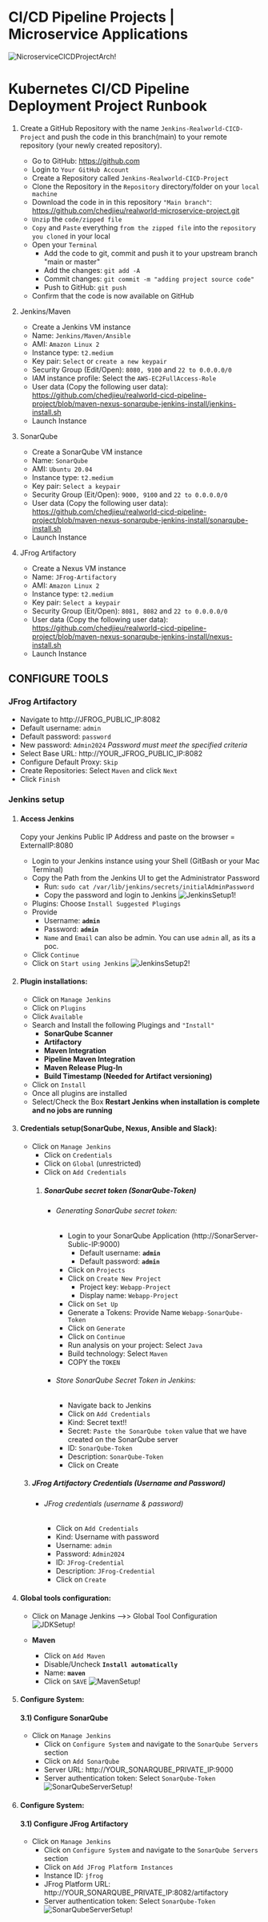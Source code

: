 # CI/CD Pipeline Projects | Microservice Applications

![NicroserviceCICDProjectArch!](https://lucid.app/publicSegments/view/adb92915-5e28-4871-acf3-0f3a585387f7/image.png) 

# Kubernetes CI/CD Pipeline Deployment Project Runbook
1) Create a GitHub Repository with the name `Jenkins-Realworld-CICD-Project` and push the code in this branch(main) to 
    your remote repository (your newly created repository). 
    - Go to GitHub: https://github.com
    - Login to `Your GitHub Account`
    - Create a Repository called `Jenkins-Realworld-CICD-Project`
    - Clone the Repository in the `Repository` directory/folder on your `local machine`
    - Download the code in in this repository `"Main branch"`: https://github.com/chedjieu/realworld-microservice-project.git
    - `Unzip` the `code/zipped file`
    - `Copy` and `Paste` everything `from the zipped file` into the `repository you cloned` in your local
    - Open your `Terminal`
        - Add the code to git, commit and push it to your upstream branch "main or master"
        - Add the changes: `git add -A`
        - Commit changes: `git commit -m "adding project source code"`
        - Push to GitHub: `git push`
    - Confirm that the code is now available on GitHub

3) Jenkins/Maven
    - Create a Jenkins VM instance 
    - Name: `Jenkins/Maven/Ansible`
    - AMI: `Amazon Linux 2`
    - Instance type: `t2.medium`
    - Key pair: `Select` or `create a new keypair`
    - Security Group (Edit/Open): `8080, 9100` and `22 to 0.0.0.0/0`
    - IAM instance profile: Select the `AWS-EC2FullAccess-Role`
    - User data (Copy the following user data): https://github.com/chedjieu/realworld-cicd-pipeline-project/blob/maven-nexus-sonarqube-jenkins-install/jenkins-install.sh
    - Launch Instance

4) SonarQube
    - Create a SonarQube VM instance 
    - Name: `SonarQube`
    - AMI: `Ubuntu 20.04`
    - Instance type: `t2.medium`
    - Key pair: `Select a keypair`
    - Security Group (Eit/Open): `9000, 9100` and `22 to 0.0.0.0/0`
    - User data (Copy the following user data): https://github.com/chedjieu/realworld-cicd-pipeline-project/blob/maven-nexus-sonarqube-jenkins-install/sonarqube-install.sh
    - Launch Instance

5) JFrog Artifactory
    - Create a Nexus VM instance 
    - Name: `JFrog-Artifactory`
    - AMI: `Amazon Linux 2`
    - Instance type: `t2.medium`
    - Key pair: `Select a keypair`
    - Security Group (Eit/Open): `8081, 8082` and `22 to 0.0.0.0/0`
    - User data (Copy the following user data): https://github.com/chedjieu/realworld-cicd-pipeline-project/blob/maven-nexus-sonarqube-jenkins-install/nexus-install.sh
    - Launch Instance



## CONFIGURE TOOLS
### JFrog Artifactory
  - Navigate to http://JFROG_PUBLIC_IP:8082
  - Default username: `admin`
  - Default password: `password`
  - New password: `Admin2024`  *Password must meet the specified criteria*
  - Select Base URL: http://YOUR_JFROG_PUBLIC_IP:8082
  - Configure Default Proxy: `Skip`
  - Create Repositories: Select `Maven` and click `Next`
  - Click `Finish`

### Jenkins setup
1) #### Access Jenkins
    Copy your Jenkins Public IP Address and paste on the browser = ExternalIP:8080
    - Login to your Jenkins instance using your Shell (GitBash or your Mac Terminal)
    - Copy the Path from the Jenkins UI to get the Administrator Password
        - Run: `sudo cat /var/lib/jenkins/secrets/initialAdminPassword`
        - Copy the password and login to Jenkins
    ![JenkinsSetup1!](https://github.com/chedjieu/realworld-cicd-pipeline-project/raw/zdocs/images/jenkins-signup.png) 
    - Plugins: Choose `Install Suggested Plugings` 
    - Provide 
        - Username: **`admin`**
        - Password: **`admin`**
        - `Name` and `Email` can also be admin. You can use `admin` all, as its a poc.
    - Click `Continue`
    - Click on `Start using Jenkins`
    ![JenkinsSetup2!](https://github.com/chedjieu/realworld-cicd-pipeline-project/raw/zdocs/images/Screen%20Shot%202023-04-24%20at%208.49.43%20AM.png) 

2)  #### Plugin installations:
    - Click on `Manage Jenkins`
    - Click on `Plugins`
    - Click `Available`
    - Search and Install the following Plugings and `"Install"`
        - **SonarQube Scanner**
        - **Artifactory**
        - **Maven Integration**
        - **Pipeline Maven Integration**
        - **Maven Release Plug-In**
        - **Build Timestamp (Needed for Artifact versioning)**
    - Click on `Install`
    - Once all plugins are installed
    - Select/Check the Box **Restart Jenkins when installation is complete and no jobs are running**

4)  #### Credentials setup(SonarQube, Nexus, Ansible and Slack):
    - Click on `Manage Jenkins` 
      - Click on `Credentials` 
      - Click on `Global` (unrestricted)
      - Click on `Add Credentials`
      1)  ##### SonarQube secret token (SonarQube-Token)
          - ###### Generating SonarQube secret token:
              - Login to your SonarQube Application (http://SonarServer-Sublic-IP:9000)
                - Default username: **`admin`** 
                - Default password: **`admin`**
              - Click on `Projects`
              - Click on `Create New Project`
                - Project key: `Webapp-Project`
                - Display name: `Webapp-Project`
              - Click on `Set Up`
              - Generate a Tokens: Provide Name ``Webapp-SonarQube-Token``
              - Click on `Generate`
              - Click on `Continue`
              - Run analysis on your project: Select `Java`
              - Build technology: Select `Maven`
              - COPY the `TOKEN`
          - ###### Store SonarQube Secret Token in Jenkins:
              - Navigate back to Jenkins
              - Click on ``Add Credentials``
              - Kind: Secret text!! 
              - Secret: `Paste the SonarQube token` value that we have created on the SonarQube server
              - ID: ``SonarQube-Token``
              - Description: `SonarQube-Token`
              - Click on Create

    3)  ##### JFrog Artifactory Credentials (Username and Password)
          - ###### JFrog credentials (username & password)
	          - Click on ``Add Credentials``
	          - Kind: Username with password                  
	          - Username: ``admin``
	          - Password: ``Admin2024``
	          - ID: ``JFrog-Credential``
	          - Description: `JFrog-Credential`
	          - Click on `Create`

3)  #### Global tools configuration:
    - Click on Manage Jenkins -->> Global Tool Configuration
    ![JDKSetup!](https://github.com/chedjieu/realworld-cicd-pipeline-project/blob/zdocs/images/sdsdsdsdsd.png)

    - **Maven** 
      - Click on `Add Maven` 
      - Disable/Uncheck **`Install automatically`**  
      * Name: **`maven`**
      - Click on `SAVE`
      ![MavenSetup!](https://github.com/chedjieu/realworld-microservice-project/blob/zdocs/images/agasdgbsfdb.png)

    
3)  #### Configure System:
    #### 3.1) Configure SonarQube
    - Click on ``Manage Jenkins`` 
      - Click on ``Configure System`` and navigate to the `SonarQube Servers` section
      - Click on `Add SonarQube`
      - Server URL: http://YOUR_SONARQUBE_PRIVATE_IP:9000
      - Server authentication token: Select `SonarQube-Token`
      ![SonarQubeServerSetup!](https://github.com/chedjieu/realworld-cicd-pipeline-project/raw/zdocs/images/Screen%20Shot%202023-04-24%20at%2010.13.39%20AM.png)

3)  #### Configure System:
    #### 3.1) Configure JFrog Artifactory
    - Click on ``Manage Jenkins`` 
      - Click on ``Configure System`` and navigate to the `SonarQube Servers` section
      - Click on `Add JFrog Platform Instances`
      - Instance ID: `jfrog`
      - JFrog Platform URL: http://YOUR_SONARQUBE_PRIVATE_IP:8082/artifactory
      - Server authentication token: Select `SonarQube-Token`
      ![SonarQubeServerSetup!](https://github.com/chedjieu/realworld-cicd-pipeline-project/raw/zdocs/images/Screen%20Shot%202023-04-24%20at%2010.13.39%20AM.png)





